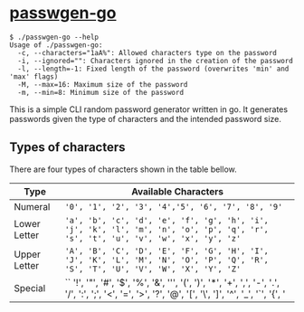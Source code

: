 # [passwgen-go](https://github.com/Bollos00/passwgen-go)

```
$ ./passwgen-go --help
Usage of ./passwgen-go:
  -c, --characters="1aA%": Allowed characters type on the password
  -i, --ignored="": Characters ignored in the creation of the password
  -l, --length=-1: Fixed length of the password (overwrites 'min' and 'max' flags)
  -M, --max=16: Maximum size of the password
  -m, --min=8: Minimum size of the password
```

This is a simple CLI random password generator written in go. It generates passwords given the type of characters and the intended password size.

## Types of characters

There are four types of characters shown in the table bellow.

| Type         | Available Characters |
|--------------|----------------------|
| Numeral      |   `'0', '1', '2', '3', '4','5', '6', '7', '8', '9'` |
| Lower Letter | `'a', 'b', 'c', 'd', 'e', 'f', 'g', 'h', 'i', 'j', 'k', 'l', 'm', 'n', 'o', 'p', 'q', 'r', 's', 't', 'u', 'v', 'w', 'x', 'y', 'z'`|
| Upper Letter | `'A', 'B', 'C', 'D', 'E', 'F', 'G', 'H', 'I', 'J', 'K', 'L', 'M', 'N', 'O', 'P', 'Q', 'R', 'S', 'T', 'U', 'V', 'W', 'X', 'Y', 'Z'`|
| Special      | `` '!', '"', '#', '$', '%', '&', '\'', '(', ')', '*', '+', ',', '-', '.', '/', ':', ';', '<', '=', '>', '?', '@', '[', '\\', ']', '^', '_', '`', '{', '|', '}', '~', ' ' `` |

